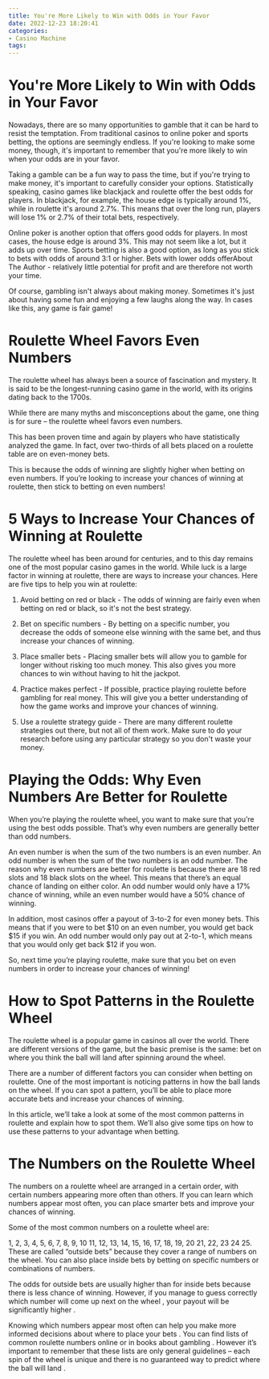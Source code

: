```yaml
---
title: You're More Likely to Win with Odds in Your Favor 
date: 2022-12-23 18:20:41
categories:
- Casino Machine
tags:
---
```



#  You're More Likely to Win with Odds in Your Favor 

Nowadays, there are so many opportunities to gamble that it can be hard to resist the temptation. From traditional casinos to online poker and sports betting, the options are seemingly endless. If you're looking to make some money, though, it's important to remember that you're more likely to win when your odds are in your favor.

Taking a gamble can be a fun way to pass the time, but if you're trying to make money, it's important to carefully consider your options. Statistically speaking, casino games like blackjack and roulette offer the best odds for players. In blackjack, for example, the house edge is typically around 1%, while in roulette it's around 2.7%. This means that over the long run, players will lose 1% or 2.7% of their total bets, respectively.

Online poker is another option that offers good odds for players. In most cases, the house edge is around 3%. This may not seem like a lot, but it adds up over time. Sports betting is also a good option, as long as you stick to bets with odds of around 3:1 or higher. Bets with lower odds offerAbout The Author - relatively little potential for profit and are therefore not worth your time.

Of course, gambling isn't always about making money. Sometimes it's just about having some fun and enjoying a few laughs along the way. In cases like this, any game is fair game!

#  Roulette Wheel Favors Even Numbers 

The roulette wheel has always been a source of fascination and mystery. It is said to be the longest-running casino game in the world, with its origins dating back to the 1700s. 

While there are many myths and misconceptions about the game, one thing is for sure – the roulette wheel favors even numbers. 

This has been proven time and again by players who have statistically analyzed the game. In fact, over two-thirds of all bets placed on a roulette table are on even-money bets. 

This is because the odds of winning are slightly higher when betting on even numbers. If you’re looking to increase your chances of winning at roulette, then stick to betting on even numbers!

#  5 Ways to Increase Your Chances of Winning at Roulette 

The roulette wheel has been around for centuries, and to this day remains one of the most popular casino games in the world. While luck is a large factor in winning at roulette, there are ways to increase your chances. Here are five tips to help you win at roulette:

1) Avoid betting on red or black - The odds of winning are fairly even when betting on red or black, so it's not the best strategy.

2) Bet on specific numbers - By betting on a specific number, you decrease the odds of someone else winning with the same bet, and thus increase your chances of winning.

3) Place smaller bets - Placing smaller bets will allow you to gamble for longer without risking too much money. This also gives you more chances to win without having to hit the jackpot.

4) Practice makes perfect - If possible, practice playing roulette before gambling for real money. This will give you a better understanding of how the game works and improve your chances of winning.

5) Use a roulette strategy guide - There are many different roulette strategies out there, but not all of them work. Make sure to do your research before using any particular strategy so you don't waste your money.

#  Playing the Odds: Why Even Numbers Are Better for Roulette 

When you’re playing the roulette wheel, you want to make sure that you’re using the best odds possible. That’s why even numbers are generally better than odd numbers.

An even number is when the sum of the two numbers is an even number. An odd number is when the sum of the two numbers is an odd number. The reason why even numbers are better for roulette is because there are 18 red slots and 18 black slots on the wheel. This means that there’s an equal chance of landing on either color. An odd number would only have a 17% chance of winning, while an even number would have a 50% chance of winning.

In addition, most casinos offer a payout of 3-to-2 for even money bets. This means that if you were to bet $10 on an even number, you would get back $15 if you win. An odd number would only pay out at 2-to-1, which means that you would only get back $12 if you won.

So, next time you’re playing roulette, make sure that you bet on even numbers in order to increase your chances of winning!

#  How to Spot Patterns in the Roulette Wheel

The roulette wheel is a popular game in casinos all over the world. There are different versions of the game, but the basic premise is the same: bet on where you think the ball will land after spinning around the wheel.

There are a number of different factors you can consider when betting on roulette. One of the most important is noticing patterns in how the ball lands on the wheel. If you can spot a pattern, you’ll be able to place more accurate bets and increase your chances of winning.

In this article, we’ll take a look at some of the most common patterns in roulette and explain how to spot them. We’ll also give some tips on how to use these patterns to your advantage when betting.

# The Numbers on the Roulette Wheel

The numbers on a roulette wheel are arranged in a certain order, with certain numbers appearing more often than others. If you can learn which numbers appear most often, you can place smarter bets and improve your chances of winning.

Some of the most common numbers on a roulette wheel are:

1, 2, 3, 4, 5, 6, 7, 8, 9, 10
11, 12, 13, 14, 15, 16, 17, 18, 19, 20 
21, 22, 23 24 25. These are called “outside bets” because they cover a range of numbers on the wheel. You can also place inside bets by betting on specific numbers or combinations of numbers. 

The odds for outside bets are usually higher than for inside bets because there is less chance of winning. However, if you manage to guess correctly which number will come up next on the wheel , your payout will be significantly higher . 

Knowing which numbers appear most often can help you make more informed decisions about where to place your bets . 
You can find lists of common roulette numbers online or in books about gambling . However it’s important to remember that these lists are only general guidelines – each spin of the wheel is unique and there is no guaranteed way to predict where the ball will land .